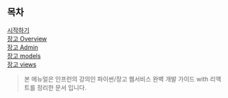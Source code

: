 목차
-----
[시작하기](manual/00.%20시작하기.md)   
[장고 Overview](manual/01.%20장고%20overview.md)   
[장고 Admin](manual/02.%20장고%20admin.md)   
[장고 models](manual/03.%20장고%20models.md)   
[장고 views](manual/04.%20장고%20Views.md)   


> 본 메뉴얼은 인프런의 강의인 파이썬/장고 웹서비스 완벽 개발 가이드 with 리액트를 정리한 문서 입니다.
